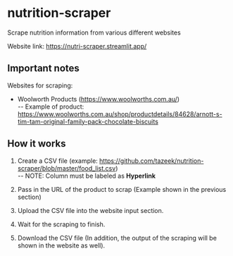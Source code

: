# nutrition-scraper
Scrape nutrition information from various different websites

Website link: https://nutri-scraper.streamlit.app/

## Important notes

Websites for scraping:
- Woolworth Products (https://www.woolworths.com.au/) <br>
-- Example of product: https://www.woolworths.com.au/shop/productdetails/84628/arnott-s-tim-tam-original-family-pack-chocolate-biscuits


## How it works

1. Create a CSV file (example: https://github.com/tazeek/nutrition-scraper/blob/master/food_list.csv) <br>
-- NOTE: Column must be labeled as **Hyperlink**

2. Pass in the URL of the product to scrap (Example shown in the previous section)

3. Upload the CSV file into the website input section.

4. Wait for the scraping to finish.

5. Download the CSV file (In addition, the output of the scraping will be shown in the website as well).


